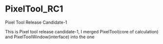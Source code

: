 # PixelTool_RC1
Pixel Tool Release Candidate-1

This is Pixel tool release candidate-1, I merged PixelTool(core of calculation) and PixelToolWindow(interface) into the one
